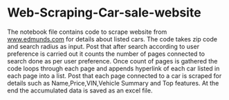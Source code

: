 # Web-Scraping-Car-sale-website
The notebook file contains code to scrape website from www.edmunds.com for details about listed cars.
The code takes zip code and search radius as input.
Post that after search according to user preference is carried out it counts the number of pages connected to search done as per user preference.
Once count of pages is gathered the code loops through each page and appends hyperlink of each car listed in each page into a list.
Post that each page connected to a car is scraped for details such as Name,Price,VIN,Vehicle Summary and Top features.
At the end the accumulated data is saved as an excel file.
